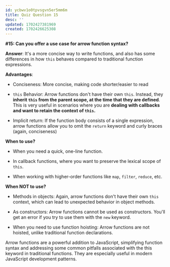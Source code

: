 ```yaml
---
id: ycbwv1o0tpvsgvn5er5mm6m
title: Quiz Question 15
desc: ''
updated: 1702427381969
created: 1702426625308
---
```

**#15: Can you offer a use case for arrow function syntax?**

**Answer**:
It's a more concise way to write functions, and also has some differences in how `this` behaves compared to traditional function expressions.


__Advantages__:
* Conciseness: More concise, making code shorter/easier to read

* `this` Behavior: Arrow functions don't have their own `this`. Instead, they **inherit `this` from the parent scope, at the time that they are defined**. This is very useful in scenarios where you are **dealing with callbacks and want to retain the context of `this`.**

* Implicit return: If the function body consists of a single expression, arrow functions allow you to omit the `return` keyword and curly braces (again, conciseness)

**When to use?**

* When you need a quick, one-line function.

* In callback functions, where you want to preserve the lexical scope of `this`.

* When working with higher-order functions like `map`, `filter`, `reduce`, etc.

**When NOT to use?**

* Methods in objects: Again, arrow functions don't have their own `this` context, which can lead to unexpected behavior in object methods.

* As constructors: Arrow functions cannot be used as constructors. You'll get an error if you try to use them with the `new` keyword.

* When you need to use function hoisting: Arrow functions are not hoisted, unlike traditional function declarations.

Arrow functions are a powerful addition to JavaScript, simplifying function syntax and addressing some common pitfalls associated with the this keyword in traditional functions. They are especially useful in modern JavaScript development patterns.